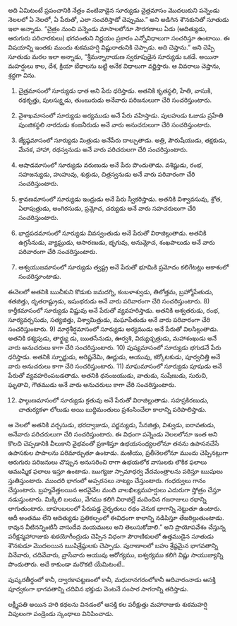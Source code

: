 ﻿అది ఏమిటంటే ప్రపంచానికి నేత్రం వంటివాడైన సూర్యుడు చైత్రమాసం మొదలుకుని పన్నెండు నెలలలో ఏ నెలలో, ఏ పేరుతో, ఎలా సంచరిస్తాడో చెప్పుము.” అని అడిగిన శౌనకునితో సూతుడు ఇలా అన్నాడు. “చైత్రం నుంచి పన్నెండు మాసాలలోనూ సౌరగణాలు ఏడు (ఆదిత్యుడు, ఆరుగురు పరిచారకులు) భగవంతుని నిర్ణయం ప్రకారం ఎన్నోవిధాలుగా సంచరిస్తూ ఉంటాయి. ఈ విషయాన్ని ఇంతకు ముందు శుకమహర్షి విష్ణురాతునికి చెప్పాడు. అది చెప్తాను.” అని చెప్పి సూతుడు మరల ఇలా అన్నాడు, “శ్రీమన్నారాయణ స్వరూపుడైన సూర్యుడు ఒకడే. అయినా మహర్షులు కాల, దేశ, క్రియా బేధాలను బట్టి అనేక విధాలుగా వర్ణిస్తారు. ఆ వివరాలు చెప్తాను, శ్రద్ధగా విను. 
1) చైత్రమాసంలో సూర్యుడు ధాత అని పేరు ధరిస్తాడు. అతనికి కృతస్థలి, హేతి, వాసుకి, రథకృత్తు, పులస్య్తుడు, తుంబురుడు అనేవారు పరిజనులుగా చేరి సంచరిస్తుంటారు. 
2) వైశాఖమాసంలో సూర్యుడు అర్యముడు అనే పేరు వహిస్తాడు. పులహుడు ఓజుడు ప్రహేతి పుంజికస్థలి నారదుడు కంజనీరుడు అనే వారు అనుచరులుగా చేరి సంచరిస్తుంటారు. 
3) జ్యేష్ఠమాసంలో సూర్యుడు మిత్రుడు అనేపేరు దాల్చుతాడు. అత్రి, పౌరుషేయుడు, తక్షకుడు, మేనక, హాహా, రథస్వనుడు అనే వారు పరిచరులగా చేరి సంచరిస్తుంటారు. 
4) ఆషాడమాసంలో సూర్యుడు వరుణుడు అనే పేరు పొందుతాడు. వశిష్టుడు, రంభ, సహజన్యుడు, హుహువు, శుక్రుడు, చిత్రస్వనుడు అనే వారు పరివారంగా చేరి సంచరిస్తుంటారు. 
5) శ్రావణమాసంలో సూర్యుడు ఇంద్రుడు అనే పేరు స్వీకరిస్తాడు. అతనికి విశ్వావసువు, శ్రోత, ఏలాపుత్రుడు, అంగిరసుడు, ప్రమ్లోచ, చర్యుడు అనే వారు సహచరులుగా చేరి సంచరిస్తుంటారు. 
6) భాద్రపదమాసంలో సూర్యుడు వివస్వంతుడు అనే పేరుతో విరాజిల్లుతాడు. అతనికి ఉగ్రసేనుడు, వ్యాఘ్రుడు, ఆసారణుడు, భృగువు, అనుమ్లోచ, శంఖపాలుడు అనే వారు పరివారంగా చేరి సంచరిస్తుంటారు. 

7) ఆశ్వయుజమాసంలో సూర్యుడు త్వష్ట్ర అనే పేరుతో భూమికి ప్రమోదం కలిగేటట్లు ఆకాశంలో సంచరిస్తూంటాడు. 

ఈనెలలో అతనికి ఋచీకుని కొడుకు జమదగ్ని, కంబళాశ్వుడు, తిలోత్తమ, బ్రహ్మోపేతుడు, శతజిత్తు, దృతరాష్ట్రుడు, ఇషంభరుడు అనే వారు పరివారంగా చేరి సంచరిస్తుంటారు. 
8) కార్తీకమాసంలో సూర్యుడు విష్ణువు అనే పేరుతో వ్యవహరిస్తాడు. అతనికి అశ్వతరుడు, రంభ, సూర్యవర్చసుడు, సత్యజిత్తు, విశ్వామిత్రుడు, మఘాపేతుడు అనే వారు పరివారంగా చేరి సంచరిస్తుంటారు. 
9) మార్గశీర్షమాసంలో సూర్యుడు అర్యముడు అనే పేరుతో విలసిల్లుతాడు. అతనికి కశ్యపుడు, తార్క్ష్యు డు, ఋతసేనుడు, ఊర్వశి, విద్యుచ్ఛత్రుడు, మహాశంఖుడు అనే వారు అనుచరులు కాగా చేరి సంచరిస్తుంటారు. 
10) పుష్యమాసంలో సూర్యుడు భగుడనే పేరు ధరిస్తాడు. అతనికి స్ఫూర్జుడు, అరిష్టనేమి, ఊర్ణుడు, ఆయువు, కర్కోటకుడు, పూర్వచిత్తి అనే వారు అనుచరులు కాగా చేరి సంచరిస్తుంటారు. 
11) మాఘమాసంలో సూర్యుడు పూషుడు అనే పేరుతో వ్యవహరింపబడతాడు. అతనికి ధనంజయుడు, వాతుడు, సుషేణుడు, సురుచి, ఘృతాచి, గౌతముడు అనే వారు అనుచరులు కాగా చేరి సంచరిస్తుంటారు. 

12) ఫాల్గుణమాసంలో సూర్యుడు క్రతువు అనే పేరుతో విరాజిల్లుతాడు. సహస్రకిరణుడు, చాతుర్యకళా లోలుడు అయి బుద్ధిమంతులు ప్రశంసించేలా కాలాన్ని పరిపాలిస్తాడు. 

ఆ నెలలో అతనికి వర్చసుడు, భరద్వాజుడు, పర్జన్యుడు, సేనజిత్తు, విశ్వుడు, ఐరావతుడు, అనేవారు పరిచరులుగా చేరి సంచరిస్తుంటారు. 
ఈ విధంగా పన్నెండు నెలలలోనూ ఇంత అని కొలచి చెప్పడానికి వీలుకాని వైభవంతో ప్రకాశిస్తూ ఉభయసంధ్యలలోనూ తనను ఉపాసనచేసే ఉపాసకుల పాపాలను పరిమార్చుతూ ఉంటాడు. మఱియు, ప్రతీనెలలోనూ ముందు చెప్పినట్లుగా ఆరుగురు పరిజనులు చొప్పున అనుసరించి రాగా ఉభయలోక వాసులకు లౌకిక ఫలాలు ఆముష్మిక ఫలాలు ఇస్తూ ఉంటాడు. ఋగ్యజు స్సామాధర్వ వేదమంత్రాలను పఠిస్తూ ఋషులు స్తుతిస్తుంటారు. ముందరి భాగంలో అప్సరసలు నాట్యం చేస్తుంటారు. గంధర్వులు గానం చేస్తుంటారు. బ్రహ్మవేత్తలయిన అరవైవేల మంది వాలఖిల్యమహర్షులు ఎదురుగా స్తోత్రం చేస్తూ నడుస్తుంటారు. మిక్కిలి బలము, వేగము కలిగి విరాజిల్లే మదించిన గజరాజులు రథాన్ని లాగుతుంటారు. బాహుబలంలో పేరుపడ్డ నైరృతులు రథం వెనుక భాగాన్ని నెట్టుతూ ఉంటారు. ఆదీ అంతము లేని ఆదిత్యుడు ప్రతికల్పంలో ఈవిధంగా కాలాన్ని నడిపిస్తూ తేజరిల్లుతుంటాడు. కావున వీటినన్నింటినీ వాసుదేవ మయములు అని తెలుసుకోవాలి.” అని ప్రాయోపవేశం చేస్తున్న పరీక్షన్మహారాజుకు శుకయోగీంద్రుడు చెప్పిన విధంగా పౌరాణికులలో ఉత్తముడైన సూతుడు శౌనకుడూ మొదలయిన ఋషిశ్రేష్ఠులకు చెప్పాడు. పురాణాలలో బహు శ్రేష్ఠమైన భాగవతాన్ని వినేవారు, చదివేవారు, వ్రాసేవారు ఆయువు ఆరోగ్యము, ఐశ్వర్యము కలిగి విష్ణు సాయుజ్యాన్ని పొందుతారు. అదే కాకుండా మరొకటి యేమిటంటే.. 

పుష్కరతీర్థంలో కానీ, ద్వారకాపట్టణంలో కానీ, మధురానగరంలోకానీ ఆదివారంనాడు ఆసక్తి పూర్వకంగా భాగవతాన్ని చదివిన భక్తుడు వెంటనే సంసార సాగరాన్ని తరిస్తాడు. 

లక్ష్మీపతి అయిన హరి కథలను వినడంలో ఆసక్తి కల పరీక్షుత్తు మహారాజుకు శుకమహర్షి విపులంగా పండ్రెండు స్కంధాలు వినిపించాడు. 


